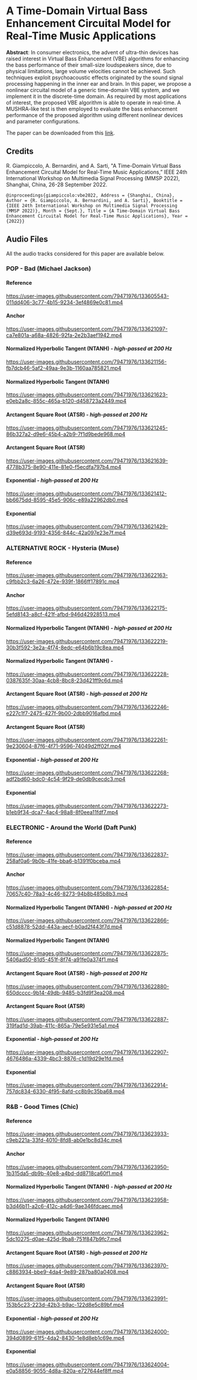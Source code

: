 # A Time-Domain Virtual Bass Enhancement Circuital Model for Real-Time Music Applications

**Abstract**: In consumer electronics, the advent of ultra-thin devices has raised interest in Virtual Bass Enhancement (VBE) algorithms for enhancing the bass performance of their small-size loudspeakers since, due to physical limitations, large volume velocities cannot be achieved. Such techniques exploit psychoacoustic effects originated by the sound signal processing happening in the inner ear and brain. In this paper, we propose a nonlinear circuital model of a generic time-domain VBE system, and we implement it in the discrete-time domain. As required by most applications of interest, the proposed VBE algorithm is able to operate in real-time. A MUSHRA-like test is then employed to evaluate the bass enhancement performance of the proposed algorithm using different nonlinear devices and parameter configurations.

The paper can be downloaded from this [link](https://ieeexplore.ieee.org/document/9949443).

## Credits

R. Giampiccolo, A. Bernardini, and A. Sarti, "A Time-Domain Virtual Bass Enhancement Circuital Model for Real-Time Music Applications,” IEEE 24th International Workshop on Multimedia Signal Processing (MMSP 2022), Shanghai, China, 26-28 September 2022.

`@inproceedings{giampiccolo:vbe2022,
    Address = {Shanghai, China},
    Author = {R. Giampiccolo, A. Bernardini, and A. Sarti},
    Booktitle = {IEEE 24th International Workshop on Multimedia Signal Processing (MMSP 2022)},
    Month = {Sept.},
    Title = {A Time-Domain Virtual Bass Enhancement Circuital Model for Real-Time Music Applications},
    Year = {2022}}`
    
## Audio Files

All the audio tracks considered for this paper are available below.

### POP - Bad (Michael Jackson)
#### Reference
https://user-images.githubusercontent.com/79471976/133605543-011dd406-3c77-4b15-9234-3ef4869e0c81.mp4
#### Anchor
https://user-images.githubusercontent.com/79471976/133621097-ca7e801a-a68a-4826-92fa-2e2b3aef1942.mp4
#### Normalized Hyperbolic Tangent (NTANH) - _high-passed at 200 Hz_
https://user-images.githubusercontent.com/79471976/133621156-fb7dcb46-5af2-49aa-9e3b-1160aa785821.mp4
#### Normalized Hyperbolic Tangent (NTANH)
https://user-images.githubusercontent.com/79471976/133621623-e0eb2a8c-855c-465a-b120-d458723a2449.mp4
#### Arctangent Square Root (ATSR) - _high-passed at 200 Hz_
https://user-images.githubusercontent.com/79471976/133621245-86b327a2-d9e6-45b4-a2b9-7f1d9bede968.mp4
#### Arctangent Square Root (ATSR)
https://user-images.githubusercontent.com/79471976/133621639-4778b375-8e90-411e-81e0-f5ecdfa797b4.mp4
#### Exponential - _high-passed at 200 Hz_
https://user-images.githubusercontent.com/79471976/133621412-bb6675dd-8595-45e5-906c-e89a22962db0.mp4
#### Exponential
https://user-images.githubusercontent.com/79471976/133621429-d39e693d-9193-4356-844c-42a097e23e7f.mp4



### ALTERNATIVE ROCK - Hysteria (Muse)
#### Reference
https://user-images.githubusercontent.com/79471976/133622163-c9fbb2c3-6a26-472e-939f-1866ff17891c.mp4
#### Anchor
https://user-images.githubusercontent.com/79471976/133622175-5efd8143-a8cf-421f-afbd-946d42928513.mp4
#### Normalized Hyperbolic Tangent (NTANH) - _high-passed at 200 Hz_
https://user-images.githubusercontent.com/79471976/133622219-30b3f592-3e2a-4f74-8edc-e64b6b19c8ea.mp4
#### Normalized Hyperbolic Tangent (NTANH) -
https://user-images.githubusercontent.com/79471976/133622228-0387635f-30aa-4cb8-8bc8-23d421ff9c6d.mp4
#### Arctangent Square Root (ATSR) - _high-passed at 200 Hz_
https://user-images.githubusercontent.com/79471976/133622246-e227c1f7-2475-427f-9b00-2dbb9016afbd.mp4
#### Arctangent Square Root (ATSR)
https://user-images.githubusercontent.com/79471976/133622261-9e230604-87f6-4f71-9596-74049d2ff02f.mp4
#### Exponential - _high-passed at 200 Hz_
https://user-images.githubusercontent.com/79471976/133622268-adf2bd60-bdc0-4c54-9f29-de0db9cecdc3.mp4
#### Exponential
https://user-images.githubusercontent.com/79471976/133622273-b1eb9f34-dca7-4ac4-98a8-8f0eea11fdf7.mp4



### ELECTRONIC - Around the World (Daft Punk)
#### Reference
https://user-images.githubusercontent.com/79471976/133622837-258af0a6-9b0b-41fe-bba6-b1391f0bceba.mp4
#### Anchor
https://user-images.githubusercontent.com/79471976/133622854-70657c40-78a3-4c46-8273-94b8b485b8b3.mp4
#### Normalized Hyperbolic Tangent (NTANH) - _high-passed at 200 Hz_
https://user-images.githubusercontent.com/79471976/133622866-c51d8878-52dd-443a-aecf-b0ad2f443f7d.mp4
#### Normalized Hyperbolic Tangent (NTANH)
https://user-images.githubusercontent.com/79471976/133622875-5406ad50-81d5-451f-8f74-a91fe0a374f1.mp4
#### Arctangent Square Root (ATSR) - _high-passed at 200 Hz_
https://user-images.githubusercontent.com/79471976/133622880-650dcccc-9b14-49db-9485-b3fd9f3ea208.mp4
#### Arctangent Square Root (ATSR)
https://user-images.githubusercontent.com/79471976/133622887-319fad1d-39ab-411c-865a-79e5e931e5a1.mp4
#### Exponential - _high-passed at 200 Hz_
https://user-images.githubusercontent.com/79471976/133622907-4676486a-4339-4bc3-8876-c1d19d29e1fd.mp4
#### Exponential
https://user-images.githubusercontent.com/79471976/133622914-757dc834-6330-4f95-8afd-cc8b9c35ba68.mp4



### R&B - Good Times (Chic)
#### Reference
https://user-images.githubusercontent.com/79471976/133623933-c9eb221a-33fd-4010-8fd8-ab0e1bc8d34c.mp4
#### Anchor
https://user-images.githubusercontent.com/79471976/133623950-1b315da5-db9b-40e8-a4bd-dd8718ca60f1.mp4
#### Normalized Hyperbolic Tangent (NTANH) - _high-passed at 200 Hz_
https://user-images.githubusercontent.com/79471976/133623958-b3d46b11-a2c6-412c-a4d6-9ae346fdcaec.mp4
#### Normalized Hyperbolic Tangent (NTANH)
https://user-images.githubusercontent.com/79471976/133623962-5dc10275-d0ae-425d-9ba8-751f847b9fc7.mp4
#### Arctangent Square Root (ATSR) - _high-passed at 200 Hz_
https://user-images.githubusercontent.com/79471976/133623970-c8863934-bbe9-4da4-9e89-287ba80a0408.mp4
#### Arctangent Square Root (ATSR)
https://user-images.githubusercontent.com/79471976/133623991-153b5c23-223d-42b3-b9ac-122d8e5c89bf.mp4
#### Exponential - _high-passed at 200 Hz_
https://user-images.githubusercontent.com/79471976/133624000-394d0899-61f5-4da2-8430-1e8d8eb1c69e.mp4
#### Exponential
https://user-images.githubusercontent.com/79471976/133624004-e0a58856-9055-4d8a-820a-e727644ef8ff.mp4


